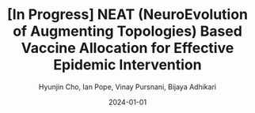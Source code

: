 ---
title: "[In Progress] NEAT (NeuroEvolution of Augmenting Topologies) Based Vaccine Allocation for Effective Epidemic Intervention"
collection: publications
permalink: 
date: 2024-01-01
# venue: ''
# paperurl: ''
# citation: '' 
author: 'Hyunjin Cho, Ian Pope, Vinay Pursnani, Bijaya Adhikari'
share: False
---